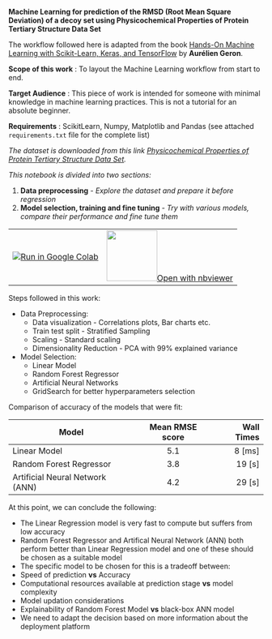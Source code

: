 **Machine Learning for prediction of the RMSD (Root Mean Square Deviation) of a decoy set using Physicochemical Properties of Protein Tertiary Structure Data Set**

The workflow followed here is adapted from the book [Hands-On Machine Learning with Scikit-Learn, Keras, and TensorFlow](https://g.co/kgs/bvvihi) by **Aurélien Geron**.

**Scope of this work** : To layout the Machine Learning workflow from start to end. 

**Target Audience** : This piece of work is intended for someone with minimal knowledge in machine learning practices. This is not a tutorial for an absolute beginner.

**Requirements** : ScikitLearn, Numpy, Matplotlib and Pandas (see attached `requirements.txt` file for the complete list)

*The dataset is downloaded from this link [Physicochemical Properties of Protein Tertiary Structure Data Set](https://archive.ics.uci.edu/ml/datasets/Physicochemical+Properties+of+Protein+Tertiary+Structure).* 

*This notebook is divided into two sections:*
1. **Data preprocessing** *- Explore the dataset and prepare it before regression*
2. **Model selection, training and fine tuning** *- Try with various models, compare their performance and fine tune them*

<table>
  <td>
    <a target="_blank" href="https://colab.research.google.com/github/aniket-cfd/Machine-Learning-CASP-Dataset/blob/master/Machine%20Learning%20for%20the%20prediction%20of%20Protein%20Structure.ipynb"><img src="https://www.tensorflow.org/images/colab_logo_32px.png" />Run in Google Colab</a>
  </td>
  <td>
    <a target="_blank" href="https://nbviewer.jupyter.org/github/aniket-cfd/Machine-Learning-CASP-Dataset/blob/master/Machine%20Learning%20for%20the%20prediction%20of%20Protein%20Structure.ipynb"><img src="https://nbviewer.jupyter.org/static/img/nav_logo.svg" width=100 height = 100/>Open with nbviewer</a>
  </td>
</table>


Steps followed in this work:
* Data Preprocessing:
    * Data visualization - Correlations plots, Bar charts etc.
    * Train test split - Stratified Sampling
    * Scaling - Standard scaling
    * Dimensionality Reduction - PCA with 99% explained variance 
* Model Selection:
    * Linear Model 
    * Random Forest Regressor
    * Artificial Neural Networks
    * GridSearch for better hyperparameters selection
 
Comparison of accuracy of the models that were fit:

|Model |Mean RMSE score|Wall Times|
|------|:---------:|-----------:|
|Linear Model| 5.1| 8 [ms]
|Random Forest Regressor | 3.8| 19 [s]
|Artificial Neural Network (ANN) | 4.2| 29 [s]

At this point, we can conclude the following:
* The Linear Regression model is very fast to compute but suffers from low accuracy
* Random Forest Regressor and Artifical Neural Network (ANN) both perform better than Linear Regression model and one of these should be chosen as a suitable model
* The specific model to be chosen for this is a tradeoff between:
 * Speed of prediction **vs** Accuracy
 * Computational resources available at prediction stage **vs** model complexity
 * Model updation considerations
 * Explainability of Random Forest Model **vs** black-box ANN model
* We need to adapt the decision based on more information about the deployment platform